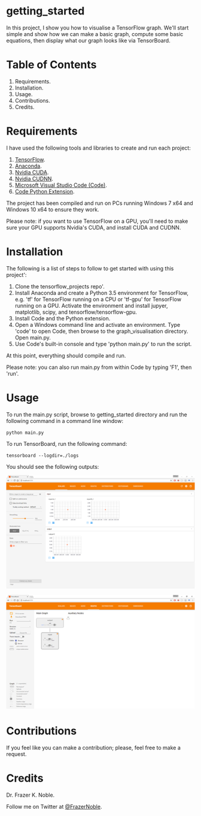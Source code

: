 # getting_started

In this project, I show you how to visualise a TensorFlow graph. We'll start simple and show how we can make a basic graph, compute some basic equations, then display what our graph looks like via TensorBoard.

# Table of Contents

1. Requirements.
1. Installation.
1. Usage.
1. Contributions.
1. Credits.

# Requirements


I have used the following tools and libraries to create and run each project:

1. [TensorFlow](https://www.tensorflow.org/).
1. [Anaconda](https://www.continuum.io/).
1. [Nvidia CUDA](https://developer.nvidia.com/cuda-zone).
1. [Nvidia CUDNN](https://developer.nvidia.com/cudnn).
1. [Microsoft Visual Studio Code (Code)](https://code.visualstudio.com/).
1. [Code Python Extension](https://marketplace.visualstudio.com/items?itemName=donjayamanne.python).

The project has been compiled and run on PCs running Windows 7 x64 and Windows 10 x64 to ensure they work.

Please note: if you want to use TensorFlow on a GPU, you'll need to make sure your GPU supports Nvidia's CUDA, and install CUDA and CUDNN.

# Installation

The following is a list of steps to follow to get started with using this project':

1. Clone the tensorflow_projects repo'.
1. Install Anaconda and create a Python 3.5 environment for TensorFlow, e.g. 'tf' for TensorFlow running on a CPU or 'tf-gpu' for TensorFlow running on a GPU. Activate the environment and install jupyer, matplotlib, scipy, and tensorflow/tensorflow-gpu.
1. Install Code and the Python extension. 
1. Open a Windows command line and activate an environment. Type 'code' to open Code, then browse to the graph_visualisation directory. Open main.py.
1. Use Code's built-in console and type 'python main.py' to run the script.

At this point, everything should compile and run.

Please note: you can also run main.py from within Code by typing 'F1', then 'run'.

# Usage 

To run the main.py script, browse to getting_started directory and run the following command in a command line window:

    python main.py

To run TensorBoard, run the following command:

    tensorboard --logdir=./logs

You should see the following outputs:

![Scalars](./data/output/tb_scalars.png)

![Graph](./data/output/tb_graphs.png)

# Contributions

If you feel like you can make a contribution; please, feel free to make a request.

# Credits

Dr. Frazer K. Noble. 
 
Follow me on Twitter at [@FrazerNoble](https://twitter.com/FrazerNoble).
